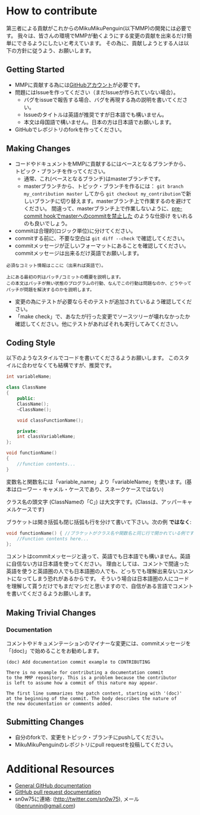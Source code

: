 # How to contribute

第三者による貢献がこれからのMikuMikuPenguin(以下MMP)の開発には必要です。
我々は、皆さんの環境でMMPが動くようにする変更の貢献を出来るだけ簡単にできるようにしたいと考えています。
その為に、貢献しようとする人は以下の方針に従うよう、お願いします。

## Getting Started

* MMPに貢献する為には[GitHubアカウント](https://github.com/signup/free)が必要です。
* 問題にはIssueを作ってください（まだIssueが作られていない場合）。
  * バグをissueで報告する場合、バグを再現する為の説明を書いてください。
  * Issueのタイトルは英語が推奨ですが日本語でも構いません。
  * 本文は母国語で構いません。日本の方は日本語でお願いします。
* GitHubでレポジトリのforkを作ってください。

## Making Changes

* コードやドキュメントをMMPに貢献するにはベースとなるブランチから、トピック・ブランチを作ってください。
  * 通常、これ(ベースとなるブランチ)はmasterブランチです。
  * masterブランチから、トピック・ブランチを作るには： `git branch
    my_contribution master` してから `git
    checkout my_contribution`で新しいブランチに切り替えます。masterブランチ上で作業するのを避けてください。
    間違って、masterブランチ上で作業しないように、[pre-commit hookでmasterへのcommitを禁止した](http://blog.n-z.jp/blog/2014-02-07-pre-commit-hook.html) のような仕掛け
    をいれるのも良いでしょう。
* commitは合理的(ロジック単位)に分けてください。
* commitする前に、不要な空白は `git diff --check` で確認してください。
* commitメッセージが正しいフォーマットにあることを確認してください。commitメッセージは出来るだけ英語でお願いします。

````
必須なコミット情報はここに（出来れば英語で）。

上にある最初の列はパッチ/コミットの概要を説明します。
この本文はパッチが無い状態のプログラムの行動、なんでこの行動は問題なのか、どうやってパッチが問題を解決するのかを説明します。
````

* 変更の為にテストが必要ならそのテストが追加されているよう確認してください。
* 「make check」で、あなたが行った変更でソースツリーが壊れなかったか確認してください。他にテストがあればそれも実行してみてください。

## Coding Style
以下のようなスタイルでコードを書いてくださるようお願いします。
このスタイルに合わせなくても結構ですが、推奨です。
```cpp
int variableName;

class ClassName
{
	public:
	ClassName();
	~ClassName();

	void classFunctionName();

	private:
	int classVariableName;
};

void functionName()
{
	//function contents...
}
```

変数名と関数名には「variable_name」より「variableName」を使います。(基本はローワー・キャメル・ケースであり、スネークケースではない)

クラス名の頭文字 (ClassNameの「C」) は大文字です。(Classは、アッパーキャメルケースです)

ブラケットは開き括弧も閉じ括弧も行を分けて書いて下さい。次の例 **ではなく**:
```cpp
void functionName() { //ブラケットがクラス名や関数名と同じ行で開かれている例です。MMPのコードでは使われません。
	//Function contents here...
};
```

コメントはcommitメッセージと違って、英語でも日本語でも構いません。英語に自信ない方は日本語を使ってください。
理由としては、コメントで間違った英語を使うと英語圏の人でも日本語圏の人でも、どっちでも理解出来ないコメントになってしまう恐れがあるからです。
そういう場合は日本語圏の人にコードを理解して貰うだけでもまだマシだと思いますので、自信がある言語でコメントを書いてくださるようお願いします。

## Making Trivial Changes

### Documentation

コメントやドキュメンテーションのマイナーな変更には、commitメッセージを
「(doc)」で始めることをお勧めします。

````
(doc) Add documentation commit example to CONTRIBUTING

There is no example for contributing a documentation commit
to the MMP repository. This is a problem because the contributor
is left to assume how a commit of this nature may appear.

The first line summarizes the patch content, starting with '(doc)'
at the beginning of the commit. The body describes the nature of
the new documentation or comments added.
````

## Submitting Changes

* 自分のforkで、変更をトピック・ブランチにpushしてください。
* MikuMikuPenguinのレポジトリにpull requestを投稿してください。

# Additional Resources

* [General GitHub documentation](http://help.github.com/)
* [GitHub pull request documentation](http://help.github.com/send-pull-requests/)
* sn0w75に連絡: (http://twitter.com/sn0w75), メール (ibenrunnin@gmail.com)

